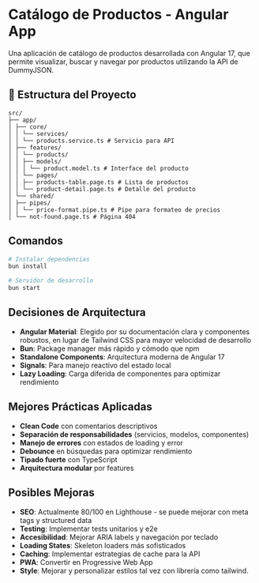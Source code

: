 # Catálogo de Productos - Angular App

Una aplicación de catálogo de productos desarrollada con Angular 17, que permite visualizar, buscar y navegar por productos utilizando la API de DummyJSON.

## 📁 Estructura del Proyecto

```mkd
src/
├── app/
│ ├── core/
│ │ └── services/
│ │ └── products.service.ts # Servicio para API
│ ├── features/
│ │ └── products/
│ │ ├── models/
│ │ │ └── product.model.ts # Interface del producto
│ │ └── pages/
│ │ ├── products-table.page.ts # Lista de productos
│ │ └── product-detail.page.ts # Detalle del producto
│ └── shared/
│ ├── pipes/
│ │ └── price-format.pipe.ts # Pipe para formateo de precios
│ └── not-found.page.ts # Página 404
```

## Comandos

```bash
# Instalar dependencias
bun install

# Servidor de desarrollo
bun start

```

## Decisiones de Arquitectura

- **Angular Material**: Elegido por su documentación clara y componentes robustos, en lugar de Tailwind CSS para mayor velocidad de desarrollo
- **Bun**: Package manager más rápido y cómodo que npm
- **Standalone Components**: Arquitectura moderna de Angular 17
- **Signals**: Para manejo reactivo del estado local
- **Lazy Loading**: Carga diferida de componentes para optimizar rendimiento

## Mejores Prácticas Aplicadas

- **Clean Code** con comentarios descriptivos
- **Separación de responsabilidades** (servicios, modelos, componentes)
- **Manejo de errores** con estados de loading y error
- **Debounce** en búsquedas para optimizar rendimiento
- **Tipado fuerte** con TypeScript
- **Arquitectura modular** por features

## Posibles Mejoras

- **SEO**: Actualmente 80/100 en Lighthouse - se puede mejorar con meta tags y structured data
- **Testing**: Implementar tests unitarios y e2e
- **Accesibilidad**: Mejorar ARIA labels y navegación por teclado
- **Loading States**: Skeleton loaders más sofisticados
- **Caching**: Implementar estrategias de cache para la API
- **PWA**: Convertir en Progressive Web App
- **Style**: Mejorar y personalizar estilos tal vez con librería como tailwind.
